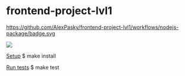 # frontend-project-lvl1

https://github.com/AlexPasky/frontend-project-lvl1/workflows/nodejs-package/badge.svg

<a href="https://codeclimate.com/github/codeclimate/codeclimate/maintainability"><img src="https://api.codeclimate.com/v1/badges/a99a88d28ad37a79dbf6/maintainability" /></a>

<a href="https://github.com/AlexPasky/frontend-project-lvl1/nodejs-package/#setup" />Setup</a>
$ make install

<a href="https://github.com/AlexPasky/frontend-project-lvl1/nodejs-package/#run-tests" />Run tests</a>
$ make test
